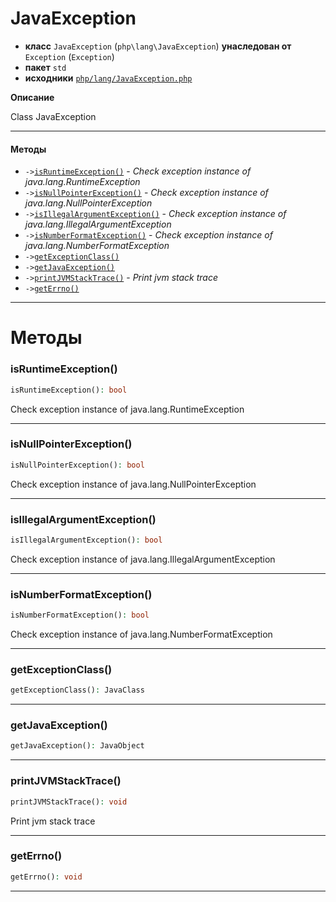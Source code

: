 # JavaException

- **класс** `JavaException` (`php\lang\JavaException`) **унаследован от** `Exception` (`Exception`)
- **пакет** `std`
- **исходники** [`php/lang/JavaException.php`](./src/main/resources/JPHP-INF/sdk/php/lang/JavaException.php)

**Описание**

Class JavaException

---

#### Методы

- `->`[`isRuntimeException()`](#method-isruntimeexception) - _Check exception instance of java.lang.RuntimeException_
- `->`[`isNullPointerException()`](#method-isnullpointerexception) - _Check exception instance of java.lang.NullPointerException_
- `->`[`isIllegalArgumentException()`](#method-isillegalargumentexception) - _Check exception instance of java.lang.IllegalArgumentException_
- `->`[`isNumberFormatException()`](#method-isnumberformatexception) - _Check exception instance of java.lang.NumberFormatException_
- `->`[`getExceptionClass()`](#method-getexceptionclass)
- `->`[`getJavaException()`](#method-getjavaexception)
- `->`[`printJVMStackTrace()`](#method-printjvmstacktrace) - _Print jvm stack trace_
- `->`[`getErrno()`](#method-geterrno)

---
# Методы

<a name="method-isruntimeexception"></a>

### isRuntimeException()
```php
isRuntimeException(): bool
```
Check exception instance of java.lang.RuntimeException

---

<a name="method-isnullpointerexception"></a>

### isNullPointerException()
```php
isNullPointerException(): bool
```
Check exception instance of java.lang.NullPointerException

---

<a name="method-isillegalargumentexception"></a>

### isIllegalArgumentException()
```php
isIllegalArgumentException(): bool
```
Check exception instance of java.lang.IllegalArgumentException

---

<a name="method-isnumberformatexception"></a>

### isNumberFormatException()
```php
isNumberFormatException(): bool
```
Check exception instance of java.lang.NumberFormatException

---

<a name="method-getexceptionclass"></a>

### getExceptionClass()
```php
getExceptionClass(): JavaClass
```

---

<a name="method-getjavaexception"></a>

### getJavaException()
```php
getJavaException(): JavaObject
```

---

<a name="method-printjvmstacktrace"></a>

### printJVMStackTrace()
```php
printJVMStackTrace(): void
```
Print jvm stack trace

---

<a name="method-geterrno"></a>

### getErrno()
```php
getErrno(): void
```

---
